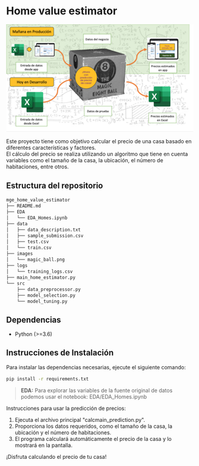 # Home value estimator

![Magic home price predictor](/images/magic_ball.png)

Este proyecto tiene como objetivo calcular el precio de una casa basado en diferentes características y factores.  
El cálculo del precio se realiza utilizando un algoritmo que tiene en cuenta variables como el tamaño de la casa,
la ubicación, el número de habitaciones, entre otros.

## Estructura del repositorio
```
mge_home_value_estimator  
├── README.md  
├── EDA  
│   └── EDA_Homes.ipynb  
├── data  
│   ├── data_description.txt  
│   ├── sample_submission.csv  
│   ├── test.csv  
│   └── train.csv  
├── images  
│   └── magic_ball.png  
├── logs  
│   └── training_logs.csv  
├── main_home_estimator.py  
└── src  
    ├── data_preprocessor.py  
    ├── model_selection.py  
    └── model_tuning.py  
```

## Dependencias

- Python (>=3.6)

## Instrucciones de Instalación

Para instalar las dependencias necesarias, ejecute el siguiente comando:

```bash
pip install -r requirements.txt
```
> **EDA:** Para explorar las variables de la fuente original de datos podemos usar el notebook:
EDA/EDA_Homes.ipynb


Instrucciones para usar la predicción de precios:
1. Ejecuta el archivo principal "calcmain_prediction.py".
2. Proporciona los datos requeridos, como el tamaño de la casa, la ubicación y el número de habitaciones.
3. El programa calculará automáticamente el precio de la casa y lo mostrará en la pantalla.

¡Disfruta calculando el precio de tu casa!


